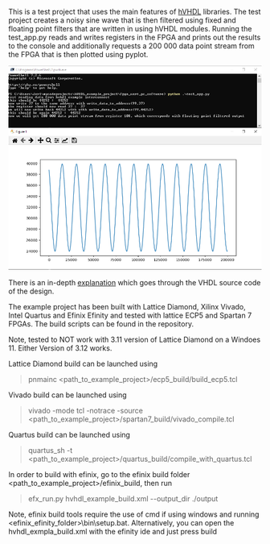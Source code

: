 This is a test project that uses the main features of [hVHDL](https://github.com/hVHDL) libraries. The test project creates a noisy sine wave that is then filtered using fixed and floating point filters that are written in using hVHDL modules. Running the test_app.py reads and writes registers in the FPGA and prints out the results to the console and additionally requests a 200 000 data point stream from the FPGA that is then plotted using pyplot.

<p align="center">
  <img width="550px" src="doc/test_app_run.png"/></a>
</p>

There is an in-depth [explanation](https://hvhdl.readthedocs.io/en/latest/hvhdl_example_project/hvhdl_example_project.html) which goes through the VHDL source code of the design.

The example project has been built with Lattice Diamond, Xilinx Vivado, Intel Quartus and Efinix Efinity and tested with lattice ECP5 and Spartan 7 FPGAs. The build scripts can be found in the repository.

Note, tested to NOT work with 3.11 version of Lattice Diamond on a Windoes 11. Either Version of 3.12 works.

Lattice Diamond build can be launched using
> pnmainc <path_to_example_project>/ecp5_build/build_ecp5.tcl

Vivado build can be launched using
> vivado -mode tcl -notrace -source <path_to_example_project>/spartan7_build/vivado_compile.tcl

Quartus build can be launched using
> quartus_sh -t <path_to_example_project>/quartus_build/compile_with_quartus.tcl

In order to build with efinix, go to the efinix build folder <path_to_example_project>/efinix_build, then run
> efx_run.py hvhdl_example_build.xml --output_dir ./output

Note, efinix build tools require the use of cmd if using windows and running <efinix_efinity_folder>\bin\setup.bat. Alternatively, you can open the hvhdl_exmpla_build.xml with the efinity ide and just press build
